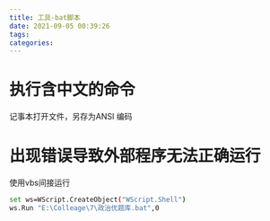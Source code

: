 ```yaml
---
title: 工具-bat脚本
date: 2021-09-05 00:39:26
tags:
categories:
---
```


# 执行含中文的命令

记事本打开文件，另存为ANSI 编码



# 出现错误导致外部程序无法正确运行

使用vbs间接运行

```bash
set ws=WScript.CreateObject("WScript.Shell")
ws.Run "E:\Colleage\7\政治优题库.bat",0
```

